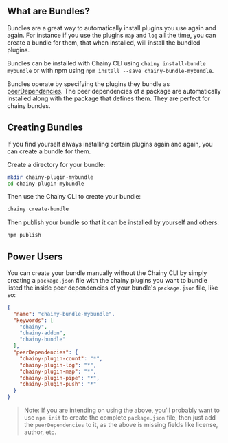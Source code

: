 ## What are Bundles?

Bundles are a great way to automatically install plugins you use again and again. For instance if you use the plugins `map` and `log` all the time, you can create a bundle for them, that when installed, will install the bundled plugins.

Bundles can be installed with Chainy CLI using `chainy install-bundle mybundle` or with npm using `npm install --save chainy-bundle-mybundle`.

Bundles operate by specifying the plugins they bundle as [peerDependencies](http://blog.nodejs.org/2013/02/07/peer-dependencies/). The peer dependencies of a package are automatically installed along with the package that defines them. They are perfect for chainy bundes.


## Creating Bundles

If you find yourself always installing certain plugins again and again, you can create a bundle for them.

Create a directory for your bundle:

``` bash
mkdir chainy-plugin-mybundle
cd chainy-plugin-mybundle
```

Then use the Chainy CLI to create your bundle:

``` bash
chainy create-bundle
```

Then publish your bundle so that it can be installed by yourself and others:

``` bash
npm publish
```


## Power Users

You can create your bundle manually without the Chainy CLI by simply creating a `package.json` file with the chainy plugins you want to bundle listed the inside peer dependencies of your bundle's `package.json` file, like so:

``` json
{
  "name": "chainy-bundle-mybundle",
  "keywords": [
    "chainy",
    "chainy-addon",
    "chainy-bundle"
  ],
  "peerDependencies": {
    "chainy-plugin-count": "*",
    "chainy-plugin-log": "*",
    "chainy-plugin-map": "*",
    "chainy-plugin-pipe": "*",
    "chainy-plugin-push": "*"
  }
}
```

> Note: If you are intending on using the above, you'll probably want to use `npm init` to create the complete `package.json` file, then just add the `peerDependencies` to it, as the above is missing fields like license, author, etc.
